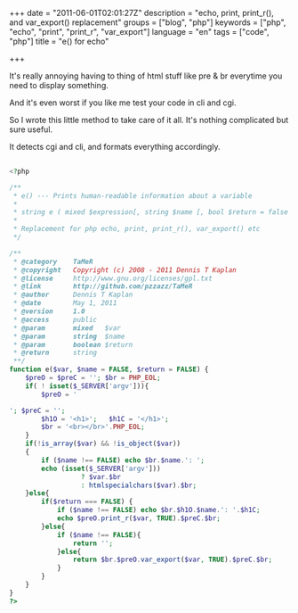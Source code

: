 +++
date = "2011-06-01T02:01:27Z"
description = "echo, print, print_r(), and var_export() replacement"
groups = ["blog", "php"]
keywords = ["php", "echo", "print", "print_r", "var_export"]
language = "en"
tags = ["code", "php"]
title = "e() for echo"

+++

It's really annoying having to thing of html stuff like pre & br everytime you need to display something.  

And it's even worst if you like me test your code in cli and cgi.  

So I wrote this little method to take care of it all. It's nothing complicated but sure useful.  
 

It detects cgi and cli, and formats everything accordingly.

```php
    
<?php

/**
 * e() --- Prints human-readable information about a variable
 *
 * string e ( mixed $expression[, string $name [, bool $return = false ]] )
 *
 * Replacement for php echo, print, print_r(), var_export() etc
 */

/**
 * @category    TaMeR
 * @copyright   Copyright (c) 2008 - 2011 Dennis T Kaplan
 * @license     http://www.gnu.org/licenses/gpl.txt
 * @link        http://github.com/pzzazz/TaMeR
 * @author      Dennis T Kaplan
 * @date        May 1, 2011
 * @version     1.0
 * @access      public
 * @param       mixed   $var
 * @param       string  $name
 * @param       boolean $return
 * @return      string
 **/
function e($var, $name = FALSE, $return = FALSE) {
    $preO = $preC = ''; $br = PHP_EOL;
    if( ! isset($_SERVER['argv'])){
        $preO = '

'; $preC = '';
        $h1O = '<h1>';   $h1C = '</h1>';
        $br = '<br></br>'.PHP_EOL;
    }
    if(!is_array($var) && !is_object($var))
    {
        if ($name !== FALSE) echo $br.$name.': ';
        echo (isset($_SERVER['argv']))
                  ? $var.$br
                  : htmlspecialchars($var).$br;
    }else{
        if($return === FALSE) {
            if ($name !== FALSE) echo $br.$h1O.$name.': '.$h1C;
            echo $preO.print_r($var, TRUE).$preC.$br;
        }else{
            if ($name !== FALSE){
                return '';
            }else{
                return $br.$preO.var_export($var, TRUE).$preC.$br;
            }
        }
    }
}
?>
    
```